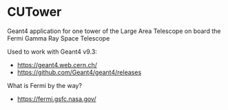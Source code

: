 # CUTower
Geant4 application for one tower of the Large Area Telescope on board the Fermi Gamma Ray Space Telescope

Used to work with Geant4 v9.3:
* https://geant4.web.cern.ch/
* https://github.com/Geant4/geant4/releases

What is Fermi by the way?
* https://fermi.gsfc.nasa.gov/
